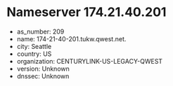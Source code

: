 # Nameserver 174.21.40.201

* as_number: 209
* name: 174-21-40-201.tukw.qwest.net.
* city: Seattle
* country: US
* organization: CENTURYLINK-US-LEGACY-QWEST
* version: Unknown
* dnssec: Unknown
